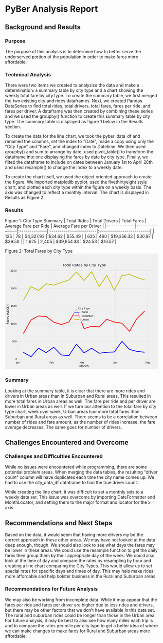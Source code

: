 # PyBer Analysis Report

## Background and Results

### Purpose

The purpose of this analysis is to determine how to better serve the
underserved portion of the population in order to make fares more affordable.

### Technical Analysis

There were two items we created to analysize the
data and make a determination: a summary table by city type and a chart showing
the weekly total fare by city type. To create the summary table, we first
merged the two existing city and rides dataframes. Next, we created Pandas
DataSeries to find total rides, total drivers, total fares, fares per ride,
and fares per driver. A dataframe was then created by combining these series
and we used the groupby() function to create this summary table by city type.
The summary table is displayed as figure 1 below in the Results section.

To create the data for the line chart, we took the pyber_data_df and renamed
the columns, set the index to "Date", made a copy using only the "City Type"
and "Fare", and changed index to Datetime. We then used groupby() and sum to
arrange by date, used pivot_table() to transform the dataframe into one
displaying the fares by date by city type. Finally, we filted the dataframe to
include on dates between January 1st to April 28th and used resample() to
change the index to a weekly date.

To create the chart itself, we used the object oriented approach to create the
figure. We imported matplotlib pyplot, used the fivethirtyeight style chart,
and plotted each city type within the figure on a weekly basis. The axis was
changed to reflect a monthly interval. The chart is displayed in Results as
Figure 2.

### Results

Figure 1: City Type Summary
| Total Rides   | Total Drivers   | Total Fares   | Average Fare per Ride   | Average Fare per Driver   |
|:--------------|:----------------|:--------------|:------------------------|:--------------------------|
| 125           | 78              | $4,327.93     | $34.62                  | $55.49                    |
| 625           | 490             | $19,356.33    | $30.97                  | $39.50                    |
| 1,625         | 2,405           | $39,854.38    | $24.53                  | $16.57                    |

Figure 2: Total Fares by City Type
![TotalRatesWeekly](/analysis/TotalRatesWeekly.png)

### Summary

Looking at the summary table, it is clear that there are more rides and
drivers in Urban areas than in Suburban and Rural areas. This resulted in more
total fares in Urban areas as well. The fare per ride and per driver are lower
in Urban areas as well. If we turn our attention to the total fare by city
type chart, week over week, Urban areas had more total fares than Suburban and
Rural areas as well. There seems to be a correlation between number of rides
and fare amount; as the number of rides increase, the fare average decreases.
The same goes for number of drivers.


## Challenges Encountered and Overcome

### Challenges and Difficulties Encountered

While no issues were encountered while programming, there are some potential
problem areas. When merging the data tables, the resulting "driver count"
column will have duplicates each time the city name comes up. We had to use
the city_data_df dataframe to find the true driver count.

While creating the line chart, it was difficult to set a monthly axis to a
weekly data set. This issue was overcome by importing DateFormatter and
MonthLocator, and setting them to the major format and locator for the x axis.


## Recommendations and Next Steps

Based on the data, it would seem that having more drivers my be the correct
approach in these other areas. We may have not looked at the data deep enough,
though. We should also look to see what days the fares may be lower in these
areas. We could use the resample function to get the daily fares then group
them by their appropriate day of the week. We could also look at the time of
day and compare the rates by resampling by hour and creating a line chart
comparing the City Types. This would allow us to set special rates for specific days and times of day. This may help make rides more affordable and help bolster business in the Rural and Suburban areas.

### Recommendations for Future Analysis

We may also be working from incomplete data. While it may appear that the
fares per ride and fares per driver are higher due to less rides and drivers,
but there may be other factors that we don't have available in this data set.
The rural and suburban rides could be longer than those in the Urban area. For
future analysis, it may be best to also see how many miles each trip is and to
compare the rates per mile per city type to get a better idea of where we can
make changes to make fares for Rural and Suburban areas more affordable.
